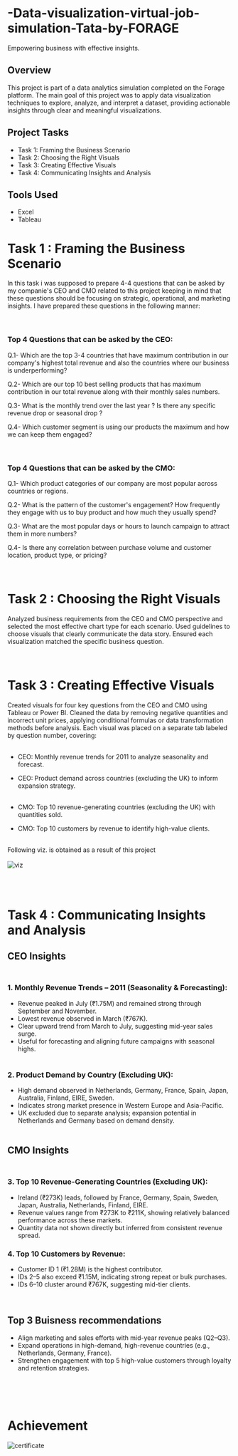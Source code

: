 # -Data-visualization-virtual-job-simulation-Tata-by-FORAGE
Empowering business with effective insights.

## Overview
This project is part of a data analytics simulation completed on the Forage platform. The main goal of this project was to apply data visualization techniques to explore, analyze, and interpret a dataset, providing actionable insights through clear and meaningful visualizations.

## Project Tasks
- Task 1: Framing the Business Scenario
- Task 2: Choosing the Right Visuals
- Task 3: Creating Effective Visuals
- Task 4: Communicating Insights and Analysis

## Tools Used
- Excel
- Tableau

# Task 1 :  Framing the Business Scenario

In this task i was supposed to prepare 4-4 questions that can be asked by my companie's CEO and CMO related to this project keeping in mind that these questions should be focusing on strategic, operational, and marketing insights. I have prepared these questions in the following manner: <br><br><br>


### Top 4 Questions  that can be asked by the CEO:

Q.1- Which are the top 3-4 countries that have maximum contribution in our company's highest total revenue and also the countries where our business is underperforming?

Q.2- Which are our top 10 best selling products that has maximum contribution in our total revenue along with their monthly sales numbers.

Q.3- What is the monthly trend over the last year ? Is there any specific revenue drop or seasonal drop ?

Q.4- Which customer segment is using our products the maximum and how we can keep them engaged?
<br><br><br>


### Top 4 Questions  that can be asked by the CMO:

Q.1- Which product categories of our company are most popular across countries or regions.

Q.2- What is the pattern of the customer's engagement? How frequently they engage with us to buy product and how much they usually spend?

Q.3- What are the most popular days or hours to launch campaign to attract them in more numbers?

Q.4- Is there any correlation between purchase volume and customer location, product type, or pricing?
<br><br><br>

# Task 2 :  Choosing the Right Visuals

Analyzed business requirements from the CEO and CMO perspective and selected the most effective chart type for each scenario. Used guidelines to choose visuals that clearly communicate the data story. Ensured each visualization matched the specific business question.<br><br><br>

# Task 3 : Creating Effective Visuals

Created visuals for four key questions from the CEO and CMO using Tableau or Power BI. Cleaned the data by removing negative quantities and incorrect unit prices, applying conditional formulas or data transformation methods before analysis. Each visual was placed on a separate tab labeled by question number, covering:<br><br>

- CEO: Monthly revenue trends for 2011 to analyze seasonality and forecast.
- CEO: Product demand across countries (excluding the UK) to inform expansion strategy. <br><br>

- CMO: Top 10 revenue-generating countries (excluding the UK) with quantities sold.
- CMO: Top 10 customers by revenue to identify high-value clients.<br><br>

Following viz. is obtained as a result of this project <br><br>
![viz](https://github.com/ManishSharma-11/-Data-visualization-virtual-job-simulation-Tata-by-FORAGE/blob/main/Screenshot%202025-09-07%20142624.png)

<br><br>
# Task 4 : Communicating Insights and Analysis

## CEO Insights<br><br>

### 1. Monthly Revenue Trends – 2011 (Seasonality & Forecasting):
- Revenue peaked in July (₹1.75M) and remained strong through September and November.
- Lowest revenue observed in March (₹767K).
- Clear upward trend from March to July, suggesting mid-year sales surge.
- Useful for forecasting and aligning future campaigns with seasonal highs.<br><br>

### 2. Product Demand by Country (Excluding UK):

- High demand observed in Netherlands, Germany, France, Spain, Japan, Australia, Finland, EIRE, Sweden.
- Indicates strong market presence in Western Europe and Asia-Pacific.
- UK excluded due to separate analysis; expansion potential in Netherlands and Germany based on demand density.
<br><br>

## CMO Insights<br><br>

### 3. Top 10 Revenue-Generating Countries (Excluding UK):
- Ireland (₹273K) leads, followed by France, Germany, Spain, Sweden, Japan, Australia, Netherlands, Finland, EIRE.
- Revenue values range from ₹273K to ₹211K, showing relatively balanced performance across these markets.
- Quantity data not shown directly but inferred from consistent revenue spread.

### 4. Top 10 Customers by Revenue:
- Customer ID 1 (₹1.28M) is the highest contributor.
- IDs 2–5 also exceed ₹1.15M, indicating strong repeat or bulk purchases.
- IDs 6–10 cluster around ₹767K, suggesting mid-tier clients.

<br>

## Top 3 Buisness recommendations<br>

- Align marketing and sales efforts with mid-year revenue peaks (Q2–Q3).
- Expand operations in high-demand, high-revenue countries (e.g., Netherlands, Germany, France).
- Strengthen engagement with top 5 high-value customers through loyalty and retention strategies.

<br><br><br>

# Achievement 
![certificate](https://github.com/ManishSharma-11/-Data-visualization-virtual-job-simulation-Tata-by-FORAGE/blob/main/Screenshot%202025-09-07%20144804.png)

